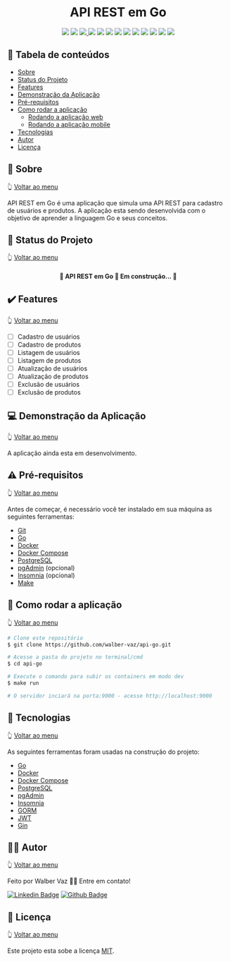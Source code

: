 <div align="center">
  <h1>API REST em Go</h1>
  <img src="https://img.shields.io/static/v1?label=Go&message=language&color=blue&style=rounded&logo=GO"/>
  <img src="https://img.shields.io/static/v1?label=License&message=MIT&color=blue&style=rounded"/>
  <!-- github workflows -->
  <a href="https://github.com/walber-vaz/api-go/actions/workflows/main.yml">
    <img src="https://github.com/walber-vaz/api-go/actions/workflows/main.yml/badge.svg?branch=main"/>
  </a>
  <!-- version -->
  <img src="https://img.shields.io/github/v/release/walber-vaz/api-go?include_prereleases&style=rounded"/>
  <!-- code size -->
  <img src="https://img.shields.io/github/languages/code-size/walber-vaz/api-go?style=rounded"/>
  <!-- repo size -->
  <img src="https://img.shields.io/github/repo-size/walber-vaz/api-go?style=rounded"/>
  <!-- issues -->
  <img src="https://img.shields.io/github/issues/walber-vaz/api-go?style=rounded"/>
  <!-- pull requests -->
  <img src="https://img.shields.io/github/issues-pr/walber-vaz/api-go?style=rounded"/>
  <!-- last commit -->
  <img src="https://img.shields.io/github/last-commit/walber-vaz/api-go?style=rounded"/>
  <!-- contributors -->
  <img src="https://img.shields.io/github/contributors/walber-vaz/api-go?style=rounded"/>
   <!-- stars -->
  <img src="https://img.shields.io/github/stars/walber-vaz/api-go?style=social"/>
  <!-- forks -->
  <img src="https://img.shields.io/github/forks/walber-vaz/api-go?style=social"/>
  <!-- watchers -->
  <img src="https://img.shields.io/github/watchers/walber-vaz/api-go?style=social"/>
</div>

<a id="tabela-de-conteúdos"></a>
## :pushpin: Tabela de conteúdos

<!--ts-->
* [Sobre](#Sobre)
* [Status do Projeto](#status-do-projeto)
* [Features](#features)
* [Demonstração da Aplicação](#demonstração-da-aplicação)
* [Pré-requisitos](#pré-requisitos)
* [Como rodar a aplicação](#como-rodar-a-aplicação)
  * [Rodando a aplicação web](#rodando-a-aplicação-web)
  * [Rodando a aplicação mobile](#rodando-a-aplicação-mobile)
* [Tecnologias](#tecnologias)
* [Autor](#autor)
* [Licença](#licença)
<!--te-->

<a id="Sobre"></a>

## :bookmark: Sobre

<!-- volta para menu -->
:point_up_2: <a href="#tabela-de-conteúdos">Voltar ao menu</a>

API REST em Go é uma aplicação que simula uma API REST para cadastro de usuários e produtos. A aplicação esta sendo desenvolvida com o objetivo de aprender a linguagem Go e seus conceitos.

<a id="status-do-projeto"></a>
## :construction_worker: Status do Projeto

:point_up_2: <a href="#tabela-de-conteúdos">Voltar ao menu</a>

<h4 align="center">
  🚧  API REST em Go 🚀 Em construção...  🚧
</h4>

<a id="features"></a>
## :heavy_check_mark: Features

:point_up_2: <a href="#tabela-de-conteúdos">Voltar ao menu</a>

* [ ] Cadastro de usuários
* [ ] Cadastro de produtos
* [ ] Listagem de usuários
* [ ] Listagem de produtos
* [ ] Atualização de usuários
* [ ] Atualização de produtos
* [ ] Exclusão de usuários
* [ ] Exclusão de produtos

<a id="demonstração-da-aplicação"></a>
## :computer: Demonstração da Aplicação

:point_up_2: <a href="#tabela-de-conteúdos">Voltar ao menu</a>

A aplicação ainda esta em desenvolvimento.

<a id="pré-requisitos"></a>
## :warning: Pré-requisitos

:point_up_2: <a href="#tabela-de-conteúdos">Voltar ao menu</a>

Antes de começar, é necessário você ter instalado em sua máquina as seguintes ferramentas:

* [Git](https://git-scm.com)
* [Go](https://golang.org/)
* [Docker](https://www.docker.com/)
* [Docker Compose](https://docs.docker.com/compose/)
* [PostgreSQL](https://www.postgresql.org/)
* [pgAdmin](https://www.pgadmin.org/) (opcional)
* [Insomnia](https://insomnia.rest/) (opcional)
* [Make](https://www.gnu.org/software/make/)

<a id="como-rodar-a-aplicação"></a>
## :rocket: Como rodar a aplicação

:point_up_2: <a href="#tabela-de-conteúdos">Voltar ao menu</a>

```bash
# Clone este repositório
$ git clone https://github.com/walber-vaz/api-go.git

# Acesse a pasta do projeto no terminal/cmd
$ cd api-go

# Execute o comando para subir os containers em modo dev
$ make run

# O servidor inciará na porta:9000 - acesse http://localhost:9000
```

<a id="rodando-a-aplicação-web"></a>
## :hammer: Tecnologias

:point_up_2: <a href="#tabela-de-conteúdos">Voltar ao menu</a>

As seguintes ferramentas foram usadas na construção do projeto:

* [Go](https://golang.org/)
* [Docker](https://www.docker.com/)
* [Docker Compose](https://docs.docker.com/compose/)
* [PostgreSQL](https://www.postgresql.org/)
* [pgAdmin](https://www.pgadmin.org/)
* [Insomnia](https://insomnia.rest/)
* [GORM](https://gorm.io/)
* [JWT](https://jwt.io/)
* [Gin](https://gin-gonic.com/)

<a id="tecnologias"></a>
## :woman_technologist: Autor

:point_up_2: <a href="#tabela-de-conteúdos">Voltar ao menu</a>

Feito por Walber Vaz 👋🏽 Entre em contato!

[![Linkedin Badge](https://img.shields.io/badge/-Walber-blue?style=flat-square&logo=Linkedin&logoColor=white&link=https://www.linkedin.com/in/walber-vaz/)](https://www.linkedin.com/in/walber-vaz/)
[![Github Badge](https://img.shields.io/badge/-Walber-000?style=flat-square&logo=Github&logoColor=white&link=walbervaz)](https://github.com/walber-vaz)

<a id="licença"></a>
## :memo: Licença

:point_up_2: <a href="#tabela-de-conteúdos">Voltar ao menu</a>

Este projeto esta sobe a licença [MIT](./LICENSE).
